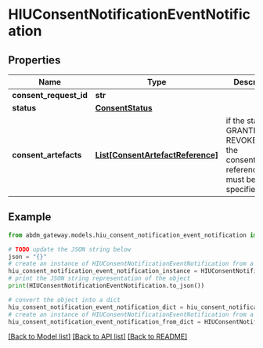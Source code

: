 # HIUConsentNotificationEventNotification


## Properties

Name | Type | Description | Notes
------------ | ------------- | ------------- | -------------
**consent_request_id** | **str** |  | 
**status** | [**ConsentStatus**](ConsentStatus.md) |  | 
**consent_artefacts** | [**List[ConsentArtefactReference]**](ConsentArtefactReference.md) | if the status is GRANTED or REVOKED, then the consentArtefact references (Ids) must be specified. | [optional] 

## Example

```python
from abdm_gateway.models.hiu_consent_notification_event_notification import HIUConsentNotificationEventNotification

# TODO update the JSON string below
json = "{}"
# create an instance of HIUConsentNotificationEventNotification from a JSON string
hiu_consent_notification_event_notification_instance = HIUConsentNotificationEventNotification.from_json(json)
# print the JSON string representation of the object
print(HIUConsentNotificationEventNotification.to_json())

# convert the object into a dict
hiu_consent_notification_event_notification_dict = hiu_consent_notification_event_notification_instance.to_dict()
# create an instance of HIUConsentNotificationEventNotification from a dict
hiu_consent_notification_event_notification_from_dict = HIUConsentNotificationEventNotification.from_dict(hiu_consent_notification_event_notification_dict)
```
[[Back to Model list]](../README.md#documentation-for-models) [[Back to API list]](../README.md#documentation-for-api-endpoints) [[Back to README]](../README.md)


